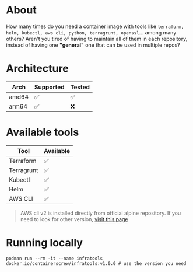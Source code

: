 #  About

How many times do you need a container image with tools like `terraform, helm, kubectl, aws cli, python, terragrunt, openssl`... among many others? Aren't you tired of having to maintain all of them in each repository, instead of having one **"general"** one that can be used in multiple repos?

# Architecture

| Arch    | Supported | Tested |
|---------|----------|--------|
| amd64   | ✅        | ✅        |
| arm64   | ✅         | ❌         |


# Available tools

| Tool       | Available |
|------------|----------|
| Terraform  |   ✅      |
| Terragrunt |   ✅      |
| Kubectl    |   ✅      |
| Helm       |   ✅      |
| AWS CLI    |   ✅      |

> AWS cli v2 is installed directly from official alpine repository. If you need to look for other version, [visit this page](https://pkgs.alpinelinux.org/packages?name=aws-cli&branch=edge&repo=&arch=&maintainer=)

# Running locally

```shell
podman run --rm -it --name infratools docker.io/containerscrew/infratools:v1.0.0 # use the version you need
```
